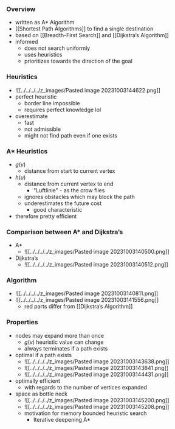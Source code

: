 ### Overview
+ written as A* Algorithm
+ [[Shortest Path Algorithms]] to find a single destination
+ based on [[Breadth-First Search]] and [[Dijkstra’s Algorithm]]
+ informed
	+ does not search uniformly
	+ uses heuristics
	+ prioritizes towards the direction of the goal

### Heuristics
+ ![[../../../../z_images/Pasted image 20231003144622.png]]
+ perfect heuristic
	+ border line impossible
	+ requires perfect knowledge lol
+ overestimate
	+ fast
	+ not admissible
	+ might not find path even if one exists

### A* Heuristics
+ $g(v)$
	+ distance from start to current vertex
+ $h(u)$
	+ distance from current vertex to end
		+ "Luftlinie" - as the crow flies
	+ ignores obstacles which may block the path
	+ underestimates the future cost
		+ good characteristic
+ therefore pretty efficient

### Comparison between A* and Dijkstra’s
+ A*
	+ ![[../../../../z_images/Pasted image 20231003140500.png]]
+ Dijkstra’s
	+ ![[../../../../z_images/Pasted image 20231003140512.png]]

### Algorithm
+ ![[../../../../z_images/Pasted image 20231003140811.png]]
+ ![[../../../../z_images/Pasted image 20231003141556.png]]
	+ red parts differ from [[Dijkstra’s Algorithm]]

### Properties
+ nodes may expand more than once
	+ $g(v)$ heuristic value can change
	+ always terminates if a path exists
+ optimal if a path exists
	+ ![[../../../../z_images/Pasted image 20231003143638.png]]
	+ ![[../../../../z_images/Pasted image 20231003143841.png]]
	+ ![[../../../../z_images/Pasted image 20231003144431.png]]
+ optimally efficient
	+ with regards to the number of vertices expanded
+ space as bottle neck
	+ ![[../../../../z_images/Pasted image 20231003145200.png]]
	+ ![[../../../../z_images/Pasted image 20231003145208.png]]
	+ motivation for memory bounded heuristic search
		+ Iterative deepening A*
